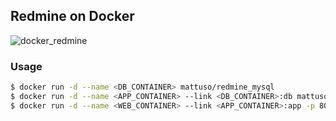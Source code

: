 ## Redmine on Docker

![docker_redmine](https://docs.google.com/drawings/d/1_6B6OK2_lRWvLDFalXHAcjiSmQTVZ5DmsUGANLmRZJg/pub?w=960&h=720)

### Usage

```bash
$ docker run -d --name <DB_CONTAINER> mattuso/redmine_mysql
$ docker run -d --name <APP_CONTAINER> --link <DB_CONTAINER>:db mattuso/redmine_unicorn
$ docker run -d --name <WEB_CONTAINER> --link <APP_CONTAINER>:app -p 80:80 mattuso/redmine_nginx
```
